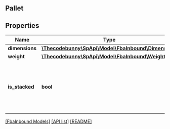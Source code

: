 ## Pallet

## Properties

Name | Type | Description | Notes
------------ | ------------- | ------------- | -------------
**dimensions** | [**\Thecodebunny\SpApi\Model\FbaInbound\Dimensions**](Dimensions.md) |  |
**weight** | [**\Thecodebunny\SpApi\Model\FbaInbound\Weight**](Weight.md) |  | [optional]
**is_stacked** | **bool** | Indicates whether pallets will be stacked when carrier arrives for pick-up. |

[[FbaInbound Models]](../) [[API list]](../../Api) [[README]](../../../README.md)

